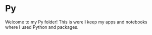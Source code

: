 # Py

Welcome to my Py folder! This is were I keep my apps and notebooks where I used Python and packages.
